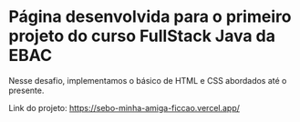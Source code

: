 <h1>Página desenvolvida para o primeiro projeto do curso FullStack Java da EBAC</h1>

Nesse desafio, implementamos o básico de HTML e CSS abordados até o presente.

Link do projeto: https://sebo-minha-amiga-ficcao.vercel.app/

